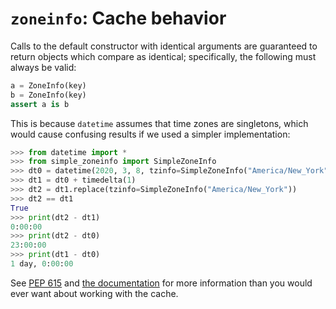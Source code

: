# `zoneinfo`: Cache behavior

   Calls to the default constructor with identical arguments are guaranteed to return objects which compare as identical; specifically, the following must always be valid:

   ```python
   a = ZoneInfo(key)
   b = ZoneInfo(key)
   assert a is b
   ```

   This is because `datetime` assumes that time zones are singletons, which would cause confusing results if we used a simpler implementation:

   ```python
   >>> from datetime import *
   >>> from simple_zoneinfo import SimpleZoneInfo
   >>> dt0 = datetime(2020, 3, 8, tzinfo=SimpleZoneInfo("America/New_York"))
   >>> dt1 = dt0 + timedelta(1)
   >>> dt2 = dt1.replace(tzinfo=SimpleZoneInfo("America/New_York"))
   >>> dt2 == dt1
   True
   >>> print(dt2 - dt1)
   0:00:00
   >>> print(dt2 - dt0)
   23:00:00
   >>> print(dt1 - dt0)
   1 day, 0:00:00
   ```

See [PEP 615](https://www.python.org/dev/peps/pep-0615/) and [the documentation](https://docs.python.org/3/library/zoneinfo.html) for more information than you would ever want about working with the cache.
